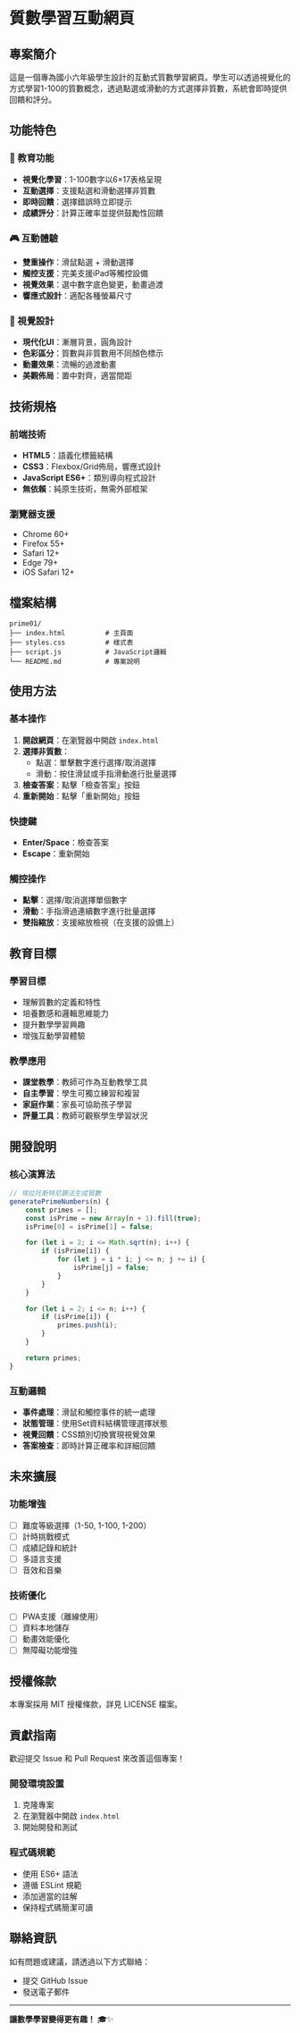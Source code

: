 # 質數學習互動網頁

## 專案簡介

這是一個專為國小六年級學生設計的互動式質數學習網頁。學生可以透過視覺化的方式學習1-100的質數概念，透過點選或滑動的方式選擇非質數，系統會即時提供回饋和評分。

## 功能特色

### 🎯 教育功能
- **視覺化學習**：1-100數字以6×17表格呈現
- **互動選擇**：支援點選和滑動選擇非質數
- **即時回饋**：選擇錯誤時立即提示
- **成績評分**：計算正確率並提供鼓勵性回饋

### 🎮 互動體驗
- **雙重操作**：滑鼠點選 + 滑動選擇
- **觸控支援**：完美支援iPad等觸控設備
- **視覺效果**：選中數字底色變更，動畫過渡
- **響應式設計**：適配各種螢幕尺寸

### 🎨 視覺設計
- **現代化UI**：漸層背景，圓角設計
- **色彩區分**：質數與非質數用不同顏色標示
- **動畫效果**：流暢的過渡動畫
- **美觀佈局**：置中對齊，適當間距

## 技術規格

### 前端技術
- **HTML5**：語義化標籤結構
- **CSS3**：Flexbox/Grid佈局，響應式設計
- **JavaScript ES6+**：類別導向程式設計
- **無依賴**：純原生技術，無需外部框架

### 瀏覽器支援
- Chrome 60+
- Firefox 55+
- Safari 12+
- Edge 79+
- iOS Safari 12+

## 檔案結構

```
prime01/
├── index.html          # 主頁面
├── styles.css          # 樣式表
├── script.js           # JavaScript邏輯
└── README.md           # 專案說明
```

## 使用方法

### 基本操作
1. **開啟網頁**：在瀏覽器中開啟 `index.html`
2. **選擇非質數**：
   - 點選：單擊數字進行選擇/取消選擇
   - 滑動：按住滑鼠或手指滑動進行批量選擇
3. **檢查答案**：點擊「檢查答案」按鈕
4. **重新開始**：點擊「重新開始」按鈕

### 快捷鍵
- **Enter/Space**：檢查答案
- **Escape**：重新開始

### 觸控操作
- **點擊**：選擇/取消選擇單個數字
- **滑動**：手指滑過連續數字進行批量選擇
- **雙指縮放**：支援縮放檢視（在支援的設備上）

## 教育目標

### 學習目標
- 理解質數的定義和特性
- 培養數感和邏輯思維能力
- 提升數學學習興趣
- 增強互動學習體驗

### 教學應用
- **課堂教學**：教師可作為互動教學工具
- **自主學習**：學生可獨立練習和複習
- **家庭作業**：家長可協助孩子學習
- **評量工具**：教師可觀察學生學習狀況

## 開發說明

### 核心演算法
```javascript
// 埃拉托斯特尼篩法生成質數
generatePrimeNumbers(n) {
    const primes = [];
    const isPrime = new Array(n + 1).fill(true);
    isPrime[0] = isPrime[1] = false;

    for (let i = 2; i <= Math.sqrt(n); i++) {
        if (isPrime[i]) {
            for (let j = i * i; j <= n; j += i) {
                isPrime[j] = false;
            }
        }
    }

    for (let i = 2; i <= n; i++) {
        if (isPrime[i]) {
            primes.push(i);
        }
    }

    return primes;
}
```

### 互動邏輯
- **事件處理**：滑鼠和觸控事件的統一處理
- **狀態管理**：使用Set資料結構管理選擇狀態
- **視覺回饋**：CSS類別切換實現視覺效果
- **答案檢查**：即時計算正確率和詳細回饋

## 未來擴展

### 功能增強
- [ ] 難度等級選擇（1-50, 1-100, 1-200）
- [ ] 計時挑戰模式
- [ ] 成績記錄和統計
- [ ] 多語言支援
- [ ] 音效和音樂

### 技術優化
- [ ] PWA支援（離線使用）
- [ ] 資料本地儲存
- [ ] 動畫效能優化
- [ ] 無障礙功能增強

## 授權條款

本專案採用 MIT 授權條款，詳見 LICENSE 檔案。

## 貢獻指南

歡迎提交 Issue 和 Pull Request 來改善這個專案！

### 開發環境設置
1. 克隆專案
2. 在瀏覽器中開啟 `index.html`
3. 開始開發和測試

### 程式碼規範
- 使用 ES6+ 語法
- 遵循 ESLint 規範
- 添加適當的註解
- 保持程式碼簡潔可讀

## 聯絡資訊

如有問題或建議，請透過以下方式聯絡：
- 提交 GitHub Issue
- 發送電子郵件

---

**讓數學學習變得更有趣！** 🎓✨ 